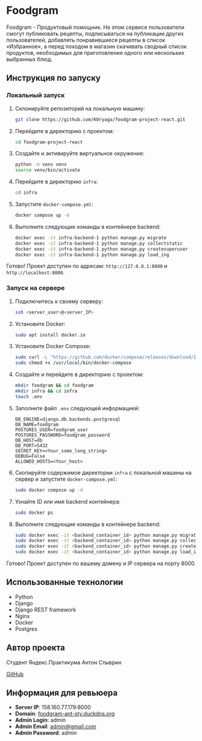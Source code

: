 # Foodgram

Foodgram - Продуктовый помощник. На этом сервисе пользователи смогут публиковать рецепты, подписываться на публикации других пользователей, добавлять понравившиеся рецепты в список «Избранное», а перед походом в магазин скачивать сводный список продуктов, необходимых для приготовления одного или нескольких выбранных блюд.

## Инструкция по запуску

### Локальный запуск

1. Склонируйте репозиторий на локальную машину:
   ```sh
   git clone https://github.com/K0ryaga/foodgram-project-react.git
   ```
2. Перейдите в директорию с проектом:
   ```sh
   cd foodgram-project-react
   ```
3. Создайте и активируйте виртуальное окружение:
   ```sh
   python -m venv venv
   source venv/bin/activate
   ```
4. Перейдите в директорию `infra`:
   ```sh
   cd infra
   ```
5. Запустите `docker-compose.yml`:
   ```sh
   docker compose up -d
   ```
6. Выполните следующие команды в контейнере backend:
   ```sh
   docker exec -it infra-backend-1 python manage.py migrate
   docker exec -it infra-backend-1 python manage.py collectstatic
   docker exec -it infra-backend-1 python manage.py createsuperuser
   docker exec -it infra-backend-1 python manage.py load_ing
   ```

Готово! Проект доступен по адресам: `http://127.0.0.1:8000` и `http://localhost:8000`.

### Запуск на сервере

1. Подключитесь к своему серверу:
   ```sh
   ssh <server_user>@<server_IP>
   ```
2. Установите Docker:
   ```sh
   sudo apt install docker.io
   ```
3. Установите Docker Compose:
   ```sh
   sudo curl -L "https://github.com/docker/compose/releases/download/1.29.2/docker-compose-$(uname -s)-$(uname -m)" -o /usr/local/bin/docker-compose
   sudo chmod +x /usr/local/bin/docker-compose
   ```
4. Создайте и перейдите в директорию с проектом:
   ```sh
   mkdir foodgram && cd foodgram
   mkdir infra && cd infra
   touch .env
   ```
5. Заполните файл `.env` следующей информацией:
   ```env
   DB_ENGINE=django.db.backends.postgresql
   DB_NAME=foodgram
   POSTGRES_USER=foodgram_user
   POSTGRES_PASSWORD=foodgram_password
   DB_HOST=db
   DB_PORT=5432
   SECRET_KEY=<Your_some_long_string>
   DEBUG=False
   ALLOWED_HOSTS=<Your_host>
   ```
6. Скопируйте содержимое директории `infra` с локальной машины на сервер и запустите `docker-compose.yml`:
   ```sh
   sudo docker compose up -d
   ```
7. Узнайте ID или имя backend контейнера:
   ```sh
   sudo docker ps
   ```
8. Выполните следующие команды в контейнере backend:
   ```sh
   sudo docker exec -it <backend_container_id> python manage.py migrate
   sudo docker exec -it <backend_container_id> python manage.py collectstatic
   sudo docker exec -it <backend_container_id> python manage.py createsuperuser
   sudo docker exec -it <backend_container_id> python manage.py load_ing
   ```

Готово! Проект доступен по вашему домену и IP сервера на порту 8000.

## Использованные технологии

- Python
- Django
- Django REST framework
- Nginx
- Docker
- Postgres

## Автор проекта

Студент Яндекс.Практикума Антон Стыврин

[GitHub](https://github.com/K0ryaga)

## Информация для ревьюера

- **Server IP**: 158.160.77.179:8000
- **Domain**: [foodgram-ant-sty.duckdns.org](https://foodgram-ant-sty.duckdns.org)
- **Admin Login**: admin
- **Admin Email**: admin@gmail.com
- **Admin Password**: admin